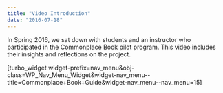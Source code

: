 ```yaml
---
title: "Video Introduction"
date: "2016-07-18"
---
```


In Spring 2016, we sat down with students and an instructor who participated in the Commonplace Book pilot program. This video includes their insights and reflections on the project.

<script src="//fast.wistia.com/embed/medias/3kwj1t3e20.jsonp" async></script>

<script src="//fast.wistia.com/assets/external/E-v1.js" async></script>

\[turbo\_widget widget-prefix=nav\_menu&obj-class=WP\_Nav\_Menu\_Widget&widget-nav\_menu--title=Commonplace+Book+Guide&widget-nav\_menu--nav\_menu=15\]

